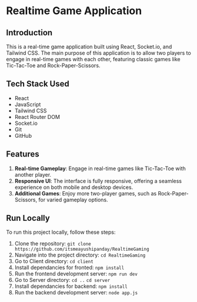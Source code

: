 # Realtime Game Application

## Introduction

This is a real-time game application built using React, Socket.io, and Tailwind CSS. The main purpose of this application is to allow two players to engage in real-time games with each other, featuring classic games like Tic-Tac-Toe and Rock-Paper-Scissors.


## Tech Stack Used

- React
- JavaScript
- Tailwind CSS
- React Router DOM
- Socket.io
- Git
- GitHub

## Features

1. **Real-time Gameplay**: Engage in real-time games like Tic-Tac-Toe with another player.
2. **Responsive UI**: The interface is fully responsive, offering a seamless experience on both mobile and desktop devices.
3. **Additional Games**: Enjoy more two-player games, such as Rock-Paper-Scissors, for varied gameplay options.


## Run Locally

To run this project locally, follow these steps:

1. Clone the repository:
   ```git clone https://github.com/itsmeayushipanday/RealtimeGaming```
2. Navigate into the project directory:
   ```cd RealtimeGaming```
3. Go to Client directory:
   ```cd client```
4. Install dependancies for fronted:
   ```npm install```
5. Run the frontend development server:
   ```npm run dev```
6. Go to Server directory:
   ```cd ..```
   ``` cd server ```
7. Install dependancies for backend:
   ``` npm install ```
8. Run the backend development server:
   ```node app.js```
